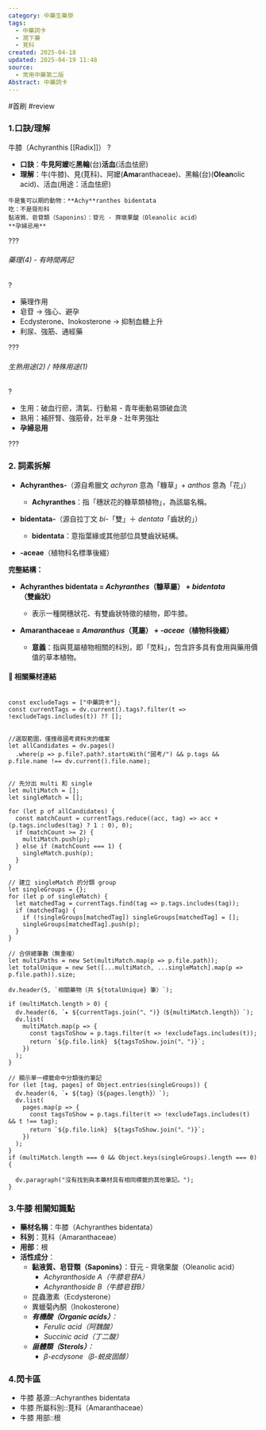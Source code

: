 ```yaml
---
category: 中藥生藥學
tags:
  - 中藥詞卡
  - 潤下藥
  - 莧科
created: 2025-04-18
updated: 2025-04-19 11:48
source:
  - 常用中藥第二版
Abstract: 中藥詞卡
---
```


#首刷 #review

### 1.口訣/理解
牛膝（Achyranthis [[Radix]]）
?
- **口訣**：**牛見阿嬤**吃**黑輪**(台)**活血**(活血怯瘀)
- **理解**：牛(牛膝)、見(莧科)、阿嬤(**Ama**ranthaceae)、黑輪(台)(**Olean**olic acid)、活血(用途：活血怯瘀)
> 
	牛是隻可以期的動物：**Achy**ranthes bidentata
	吃：不是脣形科
	黏液質、皂苷類（Saponins）：苷元 - 齊墩果酸（Oleanolic acid） 
	**孕婦忌用** 

???

###### 藥理(4) - 有時間再記
?
- 藥理作用  
- 皂苷 → 強心、避孕  
- Ecdysterone、Inokosterone → 抑制血糖上升  
- 利尿、強筋、通經藥  
 
???

###### 生熟用途(2) / 特殊用途(1)
?
- 生用：破血行瘀，清氣、行動易 - 青年衝動易頭破血流
- 熟用：補肝腎、強筋骨，壯半身 - 壯年男強壯
- **孕婦忌用** 

???




### 2. 詞素拆解

- **Achyranthes-**（源自希臘文 *achyron* 意為「糠草」+ *anthos* 意為「花」）
  - **Achyranthes**：指「穗狀花的糠草類植物」，為該屬名稱。
  
- **bidentata-**（源自拉丁文 *bi-*「雙」＋ *dentata*「齒狀的」）
  - **bidentata**：意指葉緣或其他部位具雙齒狀結構。

- **-aceae**（植物科名標準後綴）


**完整結構：**

- **Achyranthes bidentata = *Achyranthes*（糠草屬） + *bidentata*（雙齒狀）**  
  - 表示一種開穗狀花、有雙齒狀特徵的植物，即牛膝。

- **Amaranthaceae = *Amaranthus*（莧屬） + *-aceae*（植物科後綴）**  
  - **意義**：指與莧屬植物相關的科別，即「苋科」，包含許多具有食用與藥用價值的草本植物。



#### 📌 相關藥材連結

```dataviewjs

const excludeTags = ["中藥詞卡"];
const currentTags = dv.current().tags?.filter(t => !excludeTags.includes(t)) ?? [];


//選取範圍，僅搜尋國考資料夾的檔案
let allCandidates = dv.pages()
  .where(p => p.file?.path?.startsWith("國考/") && p.tags && p.file.name !== dv.current().file.name);


// 先分出 multi 和 single
let multiMatch = [];
let singleMatch = [];

for (let p of allCandidates) {
  const matchCount = currentTags.reduce((acc, tag) => acc + (p.tags.includes(tag) ? 1 : 0), 0);
  if (matchCount >= 2) {
    multiMatch.push(p);
  } else if (matchCount === 1) {
    singleMatch.push(p);
  }
}

// 建立 singleMatch 的分類 group
let singleGroups = {};
for (let p of singleMatch) {
  let matchedTag = currentTags.find(tag => p.tags.includes(tag));
  if (matchedTag) {
    if (!singleGroups[matchedTag]) singleGroups[matchedTag] = [];
    singleGroups[matchedTag].push(p);
  }
}

// 合併總筆數（無重複）
let multiPaths = new Set(multiMatch.map(p => p.file.path));
let totalUnique = new Set([...multiMatch, ...singleMatch].map(p => p.file.path)).size;

dv.header(5, `相關藥物（共 ${totalUnique} 筆）`);

if (multiMatch.length > 0) {
  dv.header(6, `▸ ${currentTags.join("、")}（${multiMatch.length}）`);
  dv.list(
    multiMatch.map(p => {
      const tagsToShow = p.tags.filter(t => !excludeTags.includes(t));
      return `${p.file.link}　${tagsToShow.join("、")}`;
    })
  );
}

// 顯示單一標籤命中分類後的筆記
for (let [tag, pages] of Object.entries(singleGroups)) {
  dv.header(6, `▸ ${tag}（${pages.length}）`);
  dv.list(
    pages.map(p => {
      const tagsToShow = p.tags.filter(t => !excludeTags.includes(t) && t !== tag);
      return `${p.file.link}　${tagsToShow.join("、")}`;
    })
  );
}
if (multiMatch.length === 0 && Object.keys(singleGroups).length === 0) {

  dv.paragraph("沒有找到與本藥材具有相同標籤的其他筆記。");
}
````

### 3.牛膝 相關知識點
- **藥材名稱**：牛膝（Achyranthes bidentata）
- **科別**：莧科（Amaranthaceae）
- **用部**：根
- **活性成分**：
  - **黏液質、皂苷類（Saponins）**：苷元 - 齊墩果酸（Oleanolic acid）  
    - *Achyranthoside A（牛膝皂苷A）*  
    - *Achyranthoside B（牛膝皂苷B）*
  - 昆蟲激素（Ecdysterone）
  - 異蠟菊內酮（Inokosterone）
  - ***有機酸（Organic acids）**：*
    - *Ferulic acid（阿魏酸）*
    - *Succinic acid（丁二酸）*
  - ***甾體類（Sterols）**：*
    - *β-ecdysone（β-蜕皮固醇）*




### 4.閃卡區

- 牛膝 基源:::Achyranthes bidentata
- 牛膝 所屬科別::莧科（Amaranthaceae）
- 牛膝 用部::根




